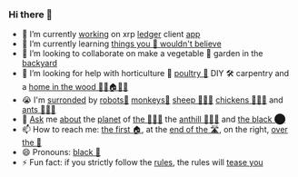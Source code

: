 ### Hi there 👋


- 🔭 I’m currently [working](https://github.com/f1f47a23/AWESOME) on xrp [ledger](https://xrpl.org/) client [app](https://github.com/f1f47a23/z1x-xrp-wallet)
- 🌱 I’m currently learning [things you 🐑 wouldn't believe](https://youtu.be/QefqJ7YhbWQ)
- 👯 I’m looking to collaborate on make a vegetable 🥬 garden in the [backyard](https://github.com/f1f47a23/the-animal-farm)
- 🤔 I’m looking for help with horticulture 🥬 [poultry 🐔](https://youtu.be/0Y4eplg31yk) DIY 🛠 carpentry and a [home in the wood 🌳🌳🏠🌳🌳](https://youtu.be/T3NCVtQcoO8)
- 😭 I'm [surronded](https://youtu.be/nNpvWBuTfrc) by [robots🤖](https://youtu.be/GcMXQZ69lSI) [monkeys🐒](https://youtu.be/YgJ5ZEn67tk) [sheep 🐑🐑🐑](https://youtu.be/g4XiKChyK7A) [chickens 🐔🐔🐔](https://youtu.be/bTpt5JH4TWs) and [ants 🐜🐜🐜](https://youtu.be/oD_Bdq1MLWg)
- 💬 [Ask](https://youtu.be/I2BC4lKWTOQ) me [about](https://youtu.be/ZVPolwmpOUo) the [planet](https://youtu.be/1ORm14QpJvk) of [the 🐑🐑🐑](https://youtu.be/kfFuckTgnc4) the [anthill 🐜🐜🐜](https://youtu.be/T2f1pnU-0XE)  and [the black ⬤](https://youtu.be/atMdf0rhbpI)
- 📫 How to reach me: [the first 🏠](https://youtu.be/312SDrHM37Y), at the [end of the 🛣️](https://youtu.be/yc5AWImplfE), on the right, [over the 🌈](https://youtu.be/V1bFr2SWP1I)
- 😄 Pronouns: [black 🐑](https://youtu.be/pDo18tfPITA)
- ⚡ Fun fact: if you strictly follow the [rules](https://youtu.be/4iQKs21U_6o), the rules will [tease you](https://youtu.be/xrTUmYxnNlo)

